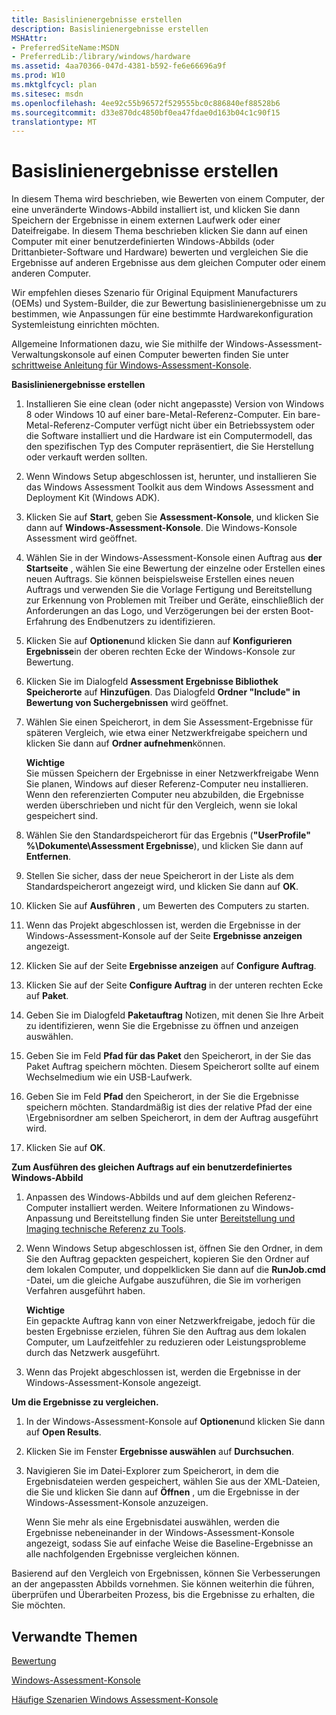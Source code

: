 ```yaml
---
title: Basislinienergebnisse erstellen
description: Basislinienergebnisse erstellen
MSHAttr:
- PreferredSiteName:MSDN
- PreferredLib:/library/windows/hardware
ms.assetid: 4aa70366-047d-4381-b592-fe6e66696a9f
ms.prod: W10
ms.mktglfcycl: plan
ms.sitesec: msdn
ms.openlocfilehash: 4ee92c55b96572f529555bc0c886840ef88528b6
ms.sourcegitcommit: d33e870dc4850bf0ea47fdae0d163b04c1c90f15
translationtype: MT
---
```

# <a name="create-baseline-results"></a>Basislinienergebnisse erstellen


In diesem Thema wird beschrieben, wie Bewerten von einem Computer, der eine unveränderte Windows-Abbild installiert ist, und klicken Sie dann Speichern der Ergebnisse in einem externen Laufwerk oder einer Dateifreigabe. In diesem Thema beschrieben klicken Sie dann auf einen Computer mit einer benutzerdefinierten Windows-Abbilds (oder Drittanbieter-Software und Hardware) bewerten und vergleichen Sie die Ergebnisse auf anderen Ergebnisse aus dem gleichen Computer oder einem anderen Computer.

Wir empfehlen dieses Szenario für Original Equipment Manufacturers (OEMs) und System-Builder, die zur Bewertung basislinienergebnisse um zu bestimmen, wie Anpassungen für eine bestimmte Hardwarekonfiguration Systemleistung einrichten möchten.

Allgemeine Informationen dazu, wie Sie mithilfe der Windows-Assessment-Verwaltungskonsole auf einen Computer bewerten finden Sie unter [schrittweise Anleitung für Windows-Assessment-Konsole](windows-assessment-console-step-by-step-guide.md).

**Basislinienergebnisse erstellen**

1.  Installieren Sie eine clean (oder nicht angepasste) Version von Windows 8 oder Windows 10 auf einer bare-Metal-Referenz-Computer. Ein bare-Metal-Referenz-Computer verfügt nicht über ein Betriebssystem oder die Software installiert und die Hardware ist ein Computermodell, das den spezifischen Typ des Computer repräsentiert, die Sie Herstellung oder verkauft werden sollten.

2.  Wenn Windows Setup abgeschlossen ist, herunter, und installieren Sie das Windows Assessment Toolkit aus dem Windows Assessment and Deployment Kit (Windows ADK).

3.  Klicken Sie auf **Start**, geben Sie **Assessment-Konsole**, und klicken Sie dann auf **Windows-Assessment-Konsole**. Die Windows-Konsole Assessment wird geöffnet.

4.  Wählen Sie in der Windows-Assessment-Konsole einen Auftrag aus **der Startseite** , wählen Sie eine Bewertung der einzelne oder Erstellen eines neuen Auftrags. Sie können beispielsweise Erstellen eines neuen Auftrags und verwenden Sie die Vorlage Fertigung und Bereitstellung zur Erkennung von Problemen mit Treiber und Geräte, einschließlich der Anforderungen an das Logo, und Verzögerungen bei der ersten Boot-Erfahrung des Endbenutzers zu identifizieren.

5.  Klicken Sie auf **Optionen**und klicken Sie dann auf **Konfigurieren Ergebnisse**in der oberen rechten Ecke der Windows-Konsole zur Bewertung.

6.  Klicken Sie im Dialogfeld **Assessment Ergebnisse Bibliothek Speicherorte** auf **Hinzufügen**. Das Dialogfeld **Ordner "Include" in Bewertung von Suchergebnissen** wird geöffnet.

7.  Wählen Sie einen Speicherort, in dem Sie Assessment-Ergebnisse für späteren Vergleich, wie etwa einer Netzwerkfreigabe speichern und klicken Sie dann auf **Ordner aufnehmen**können.

    **Wichtige**  
    Sie müssen Speichern der Ergebnisse in einer Netzwerkfreigabe Wenn Sie planen, Windows auf dieser Referenz-Computer neu installieren. Wenn den referenzierten Computer neu abzubilden, die Ergebnisse werden überschrieben und nicht für den Vergleich, wenn sie lokal gespeichert sind.

     

8.  Wählen Sie den Standardspeicherort für das Ergebnis (**"UserProfile" %\\Dokumente\\Assessment Ergebnisse**), und klicken Sie dann auf **Entfernen**.

9.  Stellen Sie sicher, dass der neue Speicherort in der Liste als dem Standardspeicherort angezeigt wird, und klicken Sie dann auf **OK**.

10. Klicken Sie auf **Ausführen** , um Bewerten des Computers zu starten.

11. Wenn das Projekt abgeschlossen ist, werden die Ergebnisse in der Windows-Assessment-Konsole auf der Seite **Ergebnisse anzeigen** angezeigt.

12. Klicken Sie auf der Seite **Ergebnisse anzeigen** auf **Configure Auftrag**.

13. Klicken Sie auf der Seite **Configure Auftrag** in der unteren rechten Ecke auf **Paket**.

14. Geben Sie im Dialogfeld **Paketauftrag** Notizen, mit denen Sie Ihre Arbeit zu identifizieren, wenn Sie die Ergebnisse zu öffnen und anzeigen auswählen.

15. Geben Sie im Feld **Pfad für das Paket** den Speicherort, in der Sie das Paket Auftrag speichern möchten. Diesem Speicherort sollte auf einem Wechselmedium wie ein USB-Laufwerk.

16. Geben Sie im Feld **Pfad** den Speicherort, in der Sie die Ergebnisse speichern möchten. Standardmäßig ist dies der relative Pfad der eine \\Ergebnisordner am selben Speicherort, in dem der Auftrag ausgeführt wird.

17. Klicken Sie auf **OK**.

**Zum Ausführen des gleichen Auftrags auf ein benutzerdefiniertes Windows-Abbild**

1.  Anpassen des Windows-Abbilds und auf dem gleichen Referenz-Computer installiert werden. Weitere Informationen zu Windows-Anpassung und Bereitstellung finden Sie unter [Bereitstellung und Imaging technische Referenz zu Tools](http://go.microsoft.com/fwlink/?LinkId=214548).

2.  Wenn Windows Setup abgeschlossen ist, öffnen Sie den Ordner, in dem Sie den Auftrag gepackten gespeichert, kopieren Sie den Ordner auf dem lokalen Computer, und doppelklicken Sie dann auf die **RunJob.cmd** -Datei, um die gleiche Aufgabe auszuführen, die Sie im vorherigen Verfahren ausgeführt haben.

    **Wichtige**  
    Ein gepackte Auftrag kann von einer Netzwerkfreigabe, jedoch für die besten Ergebnisse erzielen, führen Sie den Auftrag aus dem lokalen Computer, um Laufzeitfehler zu reduzieren oder Leistungsprobleme durch das Netzwerk ausgeführt.

     

3.  Wenn das Projekt abgeschlossen ist, werden die Ergebnisse in der Windows-Assessment-Konsole angezeigt.

**Um die Ergebnisse zu vergleichen.**

1.  In der Windows-Assessment-Konsole auf **Optionen**und klicken Sie dann auf **Open Results**.

2.  Klicken Sie im Fenster **Ergebnisse auswählen** auf **Durchsuchen**.

3.  Navigieren Sie im Datei-Explorer zum Speicherort, in dem die Ergebnisdateien werden gespeichert, wählen Sie aus der XML-Dateien, die Sie und klicken Sie dann auf **Öffnen** , um die Ergebnisse in der Windows-Assessment-Konsole anzuzeigen.

    Wenn Sie mehr als eine Ergebnisdatei auswählen, werden die Ergebnisse nebeneinander in der Windows-Assessment-Konsole angezeigt, sodass Sie auf einfache Weise die Baseline-Ergebnisse an alle nachfolgenden Ergebnisse vergleichen können.

Basierend auf den Vergleich von Ergebnissen, können Sie Verbesserungen an der angepassten Abbilds vornehmen. Sie können weiterhin die führen, überprüfen und Überarbeiten Prozess, bis die Ergebnisse zu erhalten, die Sie möchten.

## <a name="related-topics"></a>Verwandte Themen


[Bewertung](assessments.md)

[Windows-Assessment-Konsole](windows-assessment-console.md)

[Häufige Szenarien Windows Assessment-Konsole](windows-assessment-console-common-scenarios.md)

 

 







